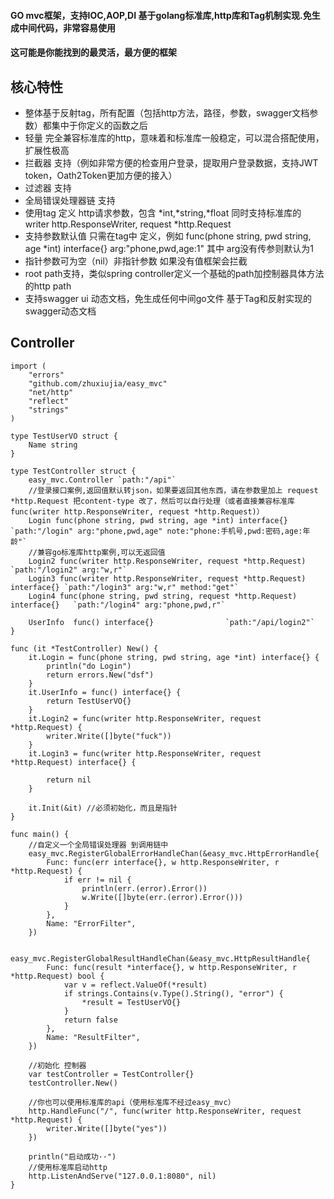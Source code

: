 #### GO mvc框架，支持IOC,AOP,DI 基于golang标准库,http库和Tag机制实现.免生成中间代码，非常容易使用
#### 这可能是你能找到的最灵活，最方便的框架
## 核心特性

* 整体基于反射tag，所有配置（包括http方法，路径，参数，swagger文档参数）都集中于你定义的函数之后
* 轻量 完全兼容标准库的http，意味着和标准库一般稳定，可以混合搭配使用，扩展性极高
* 拦截器 支持（例如非常方便的检查用户登录，提取用户登录数据，支持JWT token，Oath2Token更加方便的接入）
* 过滤器 支持
* 全局错误处理器链 支持
* 使用tag 定义 http请求参数，包含 *int,*string,*float 同时支持标准库的 writer http.ResponseWriter, request *http.Request
* 支持参数默认值 只需在tag中 定义，例如 func(phone string, pwd string, age *int) interface{} arg:"phone,pwd,age:1"  其中 arg没有传参则默认为1
* 指针参数可为空（nil）非指针参数 如果没有值框架会拦截
* root path支持，类似spring controller定义一个基础的path加控制器具体方法的http path
* 支持swagger ui 动态文档，免生成任何中间go文件 基于Tag和反射实现的swagger动态文档


## Controller
```
import (
	"errors"
	"github.com/zhuxiujia/easy_mvc"
	"net/http"
	"reflect"
	"strings"
)

type TestUserVO struct {
	Name string
}

type TestController struct {
	easy_mvc.Controller `path:"/api"`
	//登录接口案例,返回值默认转json，如果要返回其他东西，请在参数里加上 request *http.Request 把content-type 改了，然后可以自行处理（或者直接兼容标准库func(writer http.ResponseWriter, request *http.Request)）
	Login func(phone string, pwd string, age *int) interface{} `path:"/login" arg:"phone,pwd,age" note:"phone:手机号,pwd:密码,age:年龄"`
	//兼容go标准库http案例,可以无返回值
	Login2 func(writer http.ResponseWriter, request *http.Request)             `path:"/login2" arg:"w,r"`
	Login3 func(writer http.ResponseWriter, request *http.Request) interface{} `path:"/login3" arg:"w,r" method:"get"`
	Login4 func(phone string, pwd string, request *http.Request) interface{}   `path:"/login4" arg:"phone,pwd,r"`

	UserInfo  func() interface{}                `path:"/api/login2"`
}

func (it *TestController) New() {
	it.Login = func(phone string, pwd string, age *int) interface{} {
		println("do Login")
		return errors.New("dsf")
	}
	it.UserInfo = func() interface{} {
		return TestUserVO{}
	}
	it.Login2 = func(writer http.ResponseWriter, request *http.Request) {
		writer.Write([]byte("fuck"))
	}
	it.Login3 = func(writer http.ResponseWriter, request *http.Request) interface{} {

		return nil
	}

	it.Init(&it) //必须初始化，而且是指针
}

func main() {
	//自定义一个全局错误处理器 到调用链中
	easy_mvc.RegisterGlobalErrorHandleChan(&easy_mvc.HttpErrorHandle{
		Func: func(err interface{}, w http.ResponseWriter, r *http.Request) {
			if err != nil {
				println(err.(error).Error())
				w.Write([]byte(err.(error).Error()))
			}
		},
		Name: "ErrorFilter",
	})

	easy_mvc.RegisterGlobalResultHandleChan(&easy_mvc.HttpResultHandle{
		Func: func(result *interface{}, w http.ResponseWriter, r *http.Request) bool {
			var v = reflect.ValueOf(*result)
			if strings.Contains(v.Type().String(), "error") {
				*result = TestUserVO{}
			}
			return false
		},
		Name: "ResultFilter",
	})

	//初始化 控制器
	var testController = TestController{}
	testController.New()

	//你也可以使用标准库的api（使用标准库不经过easy_mvc）
	http.HandleFunc("/", func(writer http.ResponseWriter, request *http.Request) {
		writer.Write([]byte("yes"))
	})

	println("启动成功··")
	//使用标准库启动http
	http.ListenAndServe("127.0.0.1:8080", nil)
}
```
